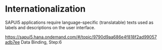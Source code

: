 # Internationalization
SAPUI5 applications require language-specific (translatable) texts used as labels and descriptions on the user interface.

https://sapui5.hana.ondemand.com/#/topic/9790d9aa686e4f818f2ad99057adb7ee
Data Binding, Step:6
